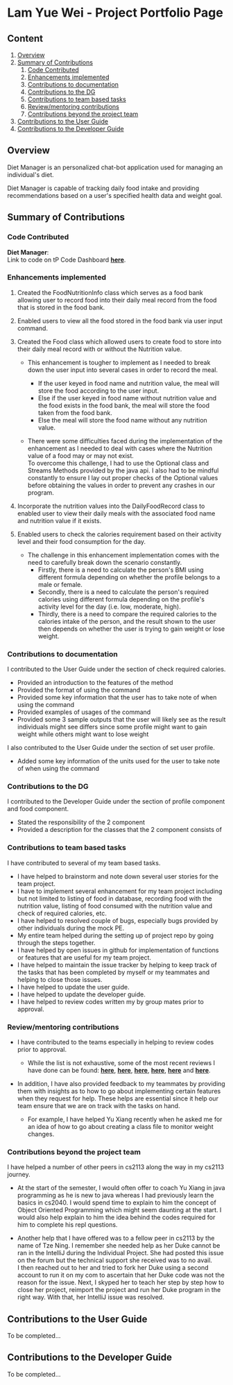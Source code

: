 # Lam Yue Wei - Project Portfolio Page

## Content
1. [Overview](#overview)
2. [Summary of Contributions](#summary-of-contributions)
    1. [Code Contributed](#Code-contributed)
    2. [Enhancements implemented](#Enhancements-implemented)
    3. [Contributions to documentation](#Contributions-to-documentation)
    4. [Contributions to the DG](#Contributions-to-the-DG)
    5. [Contributions to team based tasks](#Contributions-to-team-based-tasks)
    6. [Review/mentoring contributions](#Review/mentoring-contributions)
    7. [Contributions beyond the project team](#Contributions-beyond-the-project-team)
3. [Contributions to the User Guide](#contributions-to-the-user-guide)
4. [Contributions to the Developer Guide](#contributions-to-the-developer-guide)

## Overview
Diet Manager is an personalized chat-bot application used for managing an individual's diet.

Diet Manager is capable of tracking daily food intake and providing recommendations based on a user's specified
health data and weight goal.

## Summary of Contributions

### Code Contributed
**__Diet Manager__**:<br>
Link to code on tP Code Dashboard 
[**__here__**](https://nus-cs2113-ay1920s2.github.io/tp-dashboard/#breakdown=true&search=lamyuewei&sort=groupTitle&sortWithin=title&since=2020-03-01&timeframe=commit&mergegroup=false&groupSelect=groupByRepos).

### Enhancements implemented
1. Created the FoodNutritionInfo class which serves as a food bank allowing user to record food into their daily meal record from the food that is stored in the food bank.

2. Enabled users to view all the food stored in the food bank via user input command.

3. Created the Food class which allowed users to create food to store into their daily meal record with or without the Nutrition value.
    * This enhancement is tougher to implement as I needed to break down the user input into several cases in order to record the meal.<br> 
        * If the user keyed in food name and nutrition value, the meal will store the food according to the user input.<br>
        * Else if the user keyed in food name without nutrition value and the food exists in the food bank, the meal will store the food taken from the food bank.<br>
        * Else the meal will store the food name without any nutrition value.

    * There were some difficulties faced during the implementation of the enhancement as I needed to deal with cases where the Nutrition value of a food may or may not exist. <br>
    To overcome this challenge, I had to use the Optional class and Streams Methods provided by the java api. I also had to be mindful constantly to ensure I lay out proper checks of the Optional values before obtaining the values in order to prevent any crashes in our program.

4. Incorporate the nutrition values into the DailyFoodRecord class to enabled user to view their daily meals with the associated food name and nutrition value if it exists.

5. Enabled users to check the calories requirement based on their activity level and their food consumption for the day.
    * The challenge in this enhancement implementation comes with the need to carefully break down the scenario constantly.
        * Firstly, there is a need to calculate the person's BMI using different formula depending on whether the profile belongs to a male or female. <br>
        * Secondly, there is a need to calculate the person's required calories using different formula depending on the profile's activity level for the day (i.e. low, moderate, high). <br>
        * Thirdly, there is a need to compare the required calories to the calories intake of the person, and the result shown to the user then depends on whether the user is trying to gain weight or lose weight.

### Contributions to documentation
I contributed to the User Guide under the section of check required calories. 
* Provided an introduction to the features of the method
* Provided the format of using the command
* Provided some key information that the user has to take note of when using the command
* Provided examples of usages of the command
* Provided some 3 sample outputs that the user will likely see as the result individuals might see differs since some profile might want to gain weight while others might want to lose weight

I also contributed to the User Guide under the section of set user profile.
* Added some key information of the units used for the user to take note of when using the command

### Contributions to the DG
I contributed to the Developer Guide under the section of profile component and food component.
* Stated the responsibility of the 2 component
* Provided a description for the classes that the 2 component consists of

### Contributions to team based tasks
I have contributed to several of my team based tasks. 
* I have helped to brainstorm and note down several user stories for the team project.
* I have to implement several enhancement for my team project including but not limited to listing of food in database, recording food with the nutrition value, listing of food consumed with the nutrition value and check of required calories, etc.
* I have helped to resolved couple of bugs, especially bugs provided by other individuals during the mock PE.
* My entire team helped during the setting up of project repo by going through the steps together.
* I have helped by open issues in github for implementation of functions or features that are useful for my team project.
* I have helped to maintain the issue tracker by helping to keep track of the tasks that has been completed by myself or my teammates and helping to close those issues.
* I have helped to update the user guide.
* I have helped to update the developer guide.
* I have helped to review codes written my by group mates prior to approval.

### Review/mentoring contributions
* I have contributed to the teams especially in helping to review codes prior to approval. <br>
    * While the list is not exhaustive, some of the most recent reviews I have done can be found:
[**__here__**](https://github.com/AY1920S2-CS2113-T15-4/tp/pull/133), 
[**__here__**](https://github.com/AY1920S2-CS2113-T15-4/tp/pull/134), 
[**__here__**](https://github.com/AY1920S2-CS2113-T15-4/tp/pull/136), 
[**__here__**](https://github.com/AY1920S2-CS2113-T15-4/tp/pull/137), 
[**__here__**](https://github.com/AY1920S2-CS2113-T15-4/tp/pull/140) and 
[**__here__**](https://github.com/AY1920S2-CS2113-T15-4/tp/pull/141).

* In addition, I have also provided feedback to my teammates by providing them with insights as to how to go about implementing certain features when they request for help. These helps are essential since it help our team ensure that we are on track with the tasks on hand.<br>
    * For example, I have helped Yu Xiang recently when he asked me for an idea of how to go about creating a class file to monitor weight changes.

### Contributions beyond the project team
I have helped a number of other peers in cs2113 along the way in my cs2113 journey.

* At the start of the semester, I would often offer to coach Yu Xiang in java programming as he is new to java  whereas I had previously learn the basics in cs2040. I would spend time to explain to him the concept of Object Oriented Programming which might seem daunting at the start. I would also help explain to him the idea behind the codes required for him to complete his repl questions.

* Another help that I have offered was to a fellow peer in cs2113 by the name of Tze Ning. I remember she needed help as her Duke cannot be ran in the IntelliJ during the Individual Project. She had posted this issue on the forum but the technical support she received was to no avail. <br>
I then reached out to her and tried to fork her Duke using a second account to run it on my com to ascertain that her Duke code was not the reason for the issue. Next, I skyped her to teach her step by step how to close her project, reimport the project and run her Duke program in the right way. With that, her IntelliJ issue was resolved.

## Contributions to the User Guide
To be completed...

## Contributions to the Developer Guide
To be completed...
